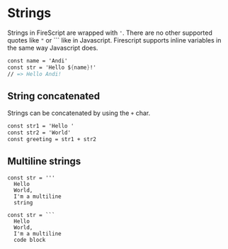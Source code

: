 Strings
=======

Strings in FireScript are wrapped with `'`.
There are no other supported quotes like `"` or `\`` like in Javascript. Firescript supports inline variables in the same way Javascript does.

```fs
const name = 'Andi'
const str = 'Hello ${name}!'
// => Hello Andi!
```

String concatenated
-------------------

Strings can be concatenated by using the `+` char.

```fs
const str1 = 'Hello '
const str2 = 'World'
const greeting = str1 + str2
```

Multiline strings
-----------------

```fire
const str = '''
  Hello
  World,
  I'm a multiline
  string

const str = ```
  Hello
  World,
  I'm a multiline
  code block
```
